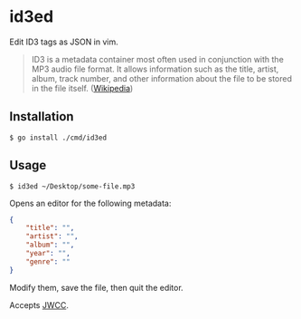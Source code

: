 # id3ed

Edit ID3 tags as JSON in vim.

> ID3 is a metadata container most often used in conjunction with the MP3 audio file format. It allows information such as the title, artist, album, track number, and other information about the file to be stored in the file itself. ([Wikipedia](https://en.wikipedia.org/wiki/ID3))

## Installation

```console
$ go install ./cmd/id3ed
```

## Usage

```console
$ id3ed ~/Desktop/some-file.mp3
```

Opens an editor for the following metadata:

```json
{
    "title": "",
    "artist": "",
    "album": "",
    "year": "",
    "genre": ""
}
```

Modify them, save the file, then quit the editor.

Accepts [JWCC](https://nigeltao.github.io/blog/2021/json-with-commas-comments.html).
